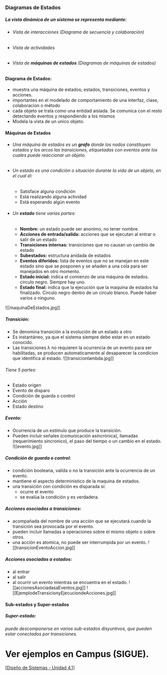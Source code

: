 ### Diagramas de Estados
##### La vista dinámica de un sistema se representa mediante:
- ###### Vista de interacciones (Diagrama de secuencia y colaboración)
- ###### Vista de actividades
- ###### Vista de **máquinas de estados** (Diagramas de máquinas de estados)
#### Diagrama de Estados:
- muestra una máquina de estados; estados, transiciones, eventos y acciones.
- importantes en el modelado de comportamiento de una interfaz, clase, colaboracion o método
- cada objeto se trata como una entidad aislada. Se comunica con el resto detectando eventos y respondiendo a los mismos
- Modela la vista de un unico objeto.
#### Máquinas de Estados
- ###### Una máquina de estados es un **grafo** donde los nodos constituyen estados y los arcos las transiciones, etiquetadas con eventos ante los cuales puede reaccionar un objeto.
- ###### Un estado es una condición o situación durante la vida de un objeto, en el cual él:
	- Satisface alguna condición
	- Está realizando alguna actividad
	- Está esperando algún evento
- ###### Un **estado** tiene varias partes:
	- **Nombre:** un estado puede ser anonimo, no tener nombre.
	- **Acciones de entrada/salida:** acciones que se ejecutan al entrar o salir de un estado
	- **Transiciones internas:** transiciones que no causan un cambio de estado
	- **Subestados:** estructura anidada de estados
	- **Eventos diferidos:** lista de eventos que no se manejan en este estado sino que se posponen y se añaden a una cola para ser manejados en otro momento.
	- **Estado inicial:** indica el comienzo de una máquina de estados. circulo negro. Siempre hay uno.
	- **Estado final:** indica que la ejecución que la maquina de estados ha finalizado. Circulo negro dentro de un circulo blanco. Puede haber varios o ninguno.

![[maquinaDeEstados.jpg]]
##### Transición:
- Se denomina transición a la evolución de un estado a otro
- Es instantáneo, ya que el sistema siempre debe estar en un estado conocido.
- Las transiciones λ  no requieren la ocurrencia de un evento para ser habilitadas, se producen automaticamente al desaparecer la condicion que identifica al estado.
![[transicionlambda.jpg]]
###### Tiene 5 partes:
- Estado origen
- Evento de disparo
- Condición de guarda o control
- Acción 
- Estado destino
##### Evento:
- Ocurrencia de un estímulo que produce la transición.
- Pueden incluir señales (comunicación asincrónica), llamadas (requerimiento sincronico), el paso del tiempo o un cambio en el estado.
![[evento.jpg]]
##### Condición de guarda o control:
- condición booleana, valída o no la transición ante la ocurrencia de un evento.
- mantiene el aspecto deterministico de la maquina de estados.
- una transición con condición es disparada sí:
	- ocurre el evento
	- se evalúa la condición y es verdadera.
##### Acciones asociadas a transiciones:
- acompañada del nombre de una acción que se ejecutará cuando la transición sea provocada por el evento.
- pueden incluir llamadas a operaciones sobre el mismo objeto o sobre otros.
- una acción es atomica, no puede ser interrumpida por un evento.
![[transicionEventoAccion.jpg]]
##### Acciones asociadas a estados:
- al entrar
- al salir
- al ocurrir un evento mientras se encuentra en el estado.
![[accionesAsociadasaEventos.jpg]]
![[EjemplodeTransicionyEjecuciondeAcciones.jpg]]
#### Sub-estados y Super-estados
##### Super-estado:
###### puede descomponerse en varios sub-estados disyuntivos, que pueden estar conectados por transiciones.

# Ver ejemplos en Campus (SIGUE).
[[Diseño de Sistemas - Unidad 4.1](https://campusvirtual.frsf.utn.edu.ar/pluginfile.php/815525/mod_resource/content/1/Disen%CC%83o%20de%20Sistemas%20-%20Unidad%204.2.pdf)]

